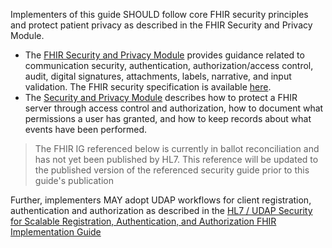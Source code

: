 Implementers of this guide SHOULD follow core FHIR security principles and protect patient privacy as described in the FHIR Security and Privacy Module.

- The [FHIR Security and Privacy Module](https://www.hl7.org/fhir/secpriv-module.html) provides guidance related to communication security, authentication, authorization/access control, audit, digital signatures, attachments, labels, narrative, and input validation. The FHIR security specification is available [here](https://www.hl7.org/fhir/security.html).
- The [Security and Privacy Module](https://www.hl7.org/fhir/secpriv-module.html) describes how to protect a FHIR server through access control and authorization, how to document what permissions a user has granted, and how to keep records about what events have been performed.

<p></p>

<blockquote class="note-to-balloters">
<p>
The FHIR IG referenced below is currently in ballot reconciliation and has not yet been published by HL7. This reference will be updated to the published version of the referenced security guide prior to this guide's publication</p>
</blockquote>


<p></p>

Further, implementers MAY adopt UDAP workflows for client registration, authentication and authorization as described in the [HL7 / UDAP Security for Scalable Registration, Authentication, and Authorization FHIR Implementation Guide](https://build.fhir.org/ig/HL7/fhir-udap-security-ig/branches/main/index.html) 



<br>



